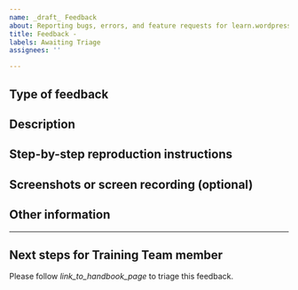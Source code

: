 ```yaml
---
name: _draft_ Feedback
about: Reporting bugs, errors, and feature requests for learn.wordpress.org
title: Feedback - 
labels: Awaiting Triage
assignees: ''

---
```

<!--
Thank you for submitting feedback to the Make WordPress Training Team!
You'll find guidance about using this issue template at _handbook_link_.

If you'd like, you can see if similar feedback has already been reported by searching https://github.com/WordPress/gutenberg/issues.
-->

## Type of feedback
<!--
Is your feedback reporting a bug, flagging out-dated content, suggesting a new feature, or something else?
-->

## Description
<!-- Describe your feedback here. -->

## Step-by-step reproduction instructions
<!--
Please list the steps needed to reproduce or verify the feedback. For example:
1. Go to '...'
2. Click on '...'
3. Scroll down to '...'
-->

## Screenshots or screen recording (optional)
<!--
If possible, please upload a screenshot or screen recording illustrating the feedback. 
-->

## Other information
<!--
Leave any other relevant information here.
For example, if you are reporting a bug, you can note your browser, device, and operating system.
If you are making a feature request, you can note other sites/services you've seen the feature on.
-->

---

## Next steps for Training Team member
Please follow _link_to_handbook_page_ to triage this feedback.
